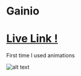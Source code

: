 # Gainio


# <a href="https://raw.githack.com/anilcosarss/gainio/main/index.html">Live Link !</a>

<p> First time I used animations </p>



![alt text](https://github.com/anilcosarss/gainio/blob/main/img/screencapture-raw-githack-anilcosarss-gainio-main-index-html-2023-03-13-01_13_32.png
)


